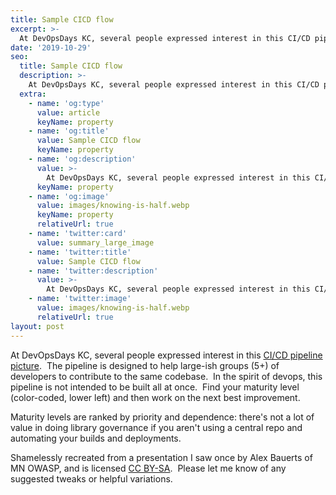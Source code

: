 ```yaml
---
title: Sample CICD flow
excerpt: >-
  At DevOpsDays KC, several people expressed interest in this CI/CD pipeline picture.
date: '2019-10-29'
seo:
  title: Sample CICD flow
  description: >-
    At DevOpsDays KC, several people expressed interest in this CI/CD pipeline picture. 
  extra:
    - name: 'og:type'
      value: article
      keyName: property
    - name: 'og:title'
      value: Sample CICD flow
      keyName: property
    - name: 'og:description'
      value: >-
        At DevOpsDays KC, several people expressed interest in this CI/CD pipeline picture. 
      keyName: property
    - name: 'og:image'
      value: images/knowing-is-half.webp
      keyName: property
      relativeUrl: true
    - name: 'twitter:card'
      value: summary_large_image
    - name: 'twitter:title'
      value: Sample CICD flow
    - name: 'twitter:description'
      value: >-
        At DevOpsDays KC, several people expressed interest in this CI/CD pipeline picture. 
    - name: 'twitter:image'
      value: images/knowing-is-half.webp
      relativeUrl: true
layout: post
---
```

At DevOpsDays KC, several people expressed interest in this [CI/CD pipeline picture](/images/sampleCICDflow1.pdf).  The pipeline is designed to help large-ish groups (5+) of developers to contribute to the same codebase.  In the spirit of devops, this pipeline is not intended to be built all at once.  Find your maturity level (color-coded, lower left) and then work on the next best improvement. 

Maturity levels are ranked by priority and dependence: there's not a lot of value in doing library governance if you aren't using a central repo and automating your builds and deployments.  

Shamelessly recreated from a presentation I saw once by Alex Bauerts of MN OWASP, and is licensed [CC BY-SA](https://creativecommons.org/licenses/by-sa/4.0).  Please let me know of any suggested tweaks or helpful variations.
